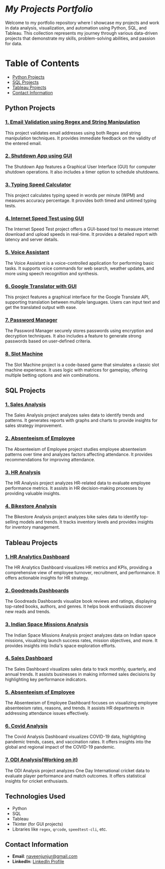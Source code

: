 # *My Projects Portfolio*


Welcome to my portfolio repository where I showcase my projects and work in data analysis, visualization, and automation using Python, SQL, and Tableau. This collection represents my journey through various data-driven projects that demonstrate my skills, problem-solving abilities, and passion for data.

# Table of Contents

- [Python Projects](https://github.com/NaveenJunjur/My_Portfoilio/tree/main/Python_Projects)
- [SQL Projects](#project-2-sql-database-management)
- [Tableau Projects](#project-3-tableau-visualization)
- [Contact Information](#contact-information)

## Python Projects

### [1. Email Validation using Regex and String Manipulation](https://github.com/NaveenJunjur/My_Portfoilio/tree/main/Python_Projects/01-Email%20validation%20using%20Regex%20and%20String%20Manipulation)
This project validates email addresses using both Regex and string manipulation techniques. It provides immediate feedback on the validity of the entered email.

### [2. Shutdown App using GUI](https://github.com/NaveenJunjur/My_Portfoilio/tree/main/Python_Projects/02-Shutdown%20App%20using%20GUI)
The Shutdown App features a Graphical User Interface (GUI) for computer shutdown operations. It also includes a timer option to schedule shutdowns.

### [3. Typing Speed Calculator](https://github.com/NaveenJunjur/My_Portfoilio/tree/main/Python_Projects/03-Typing%20Speed%20Calculator)
This project calculates typing speed in words per minute (WPM) and measures accuracy percentage. It provides both timed and untimed typing tests.

### [4. Internet Speed Test using GUI](https://github.com/NaveenJunjur/My_Portfoilio/tree/main/Python_Projects/04-Internet%20Speed%20Test%20using%20GUI)
The Internet Speed Test project offers a GUI-based tool to measure internet download and upload speeds in real-time. It provides a detailed report with latency and server details.

### [5. Voice Assistant](https://github.com/NaveenJunjur/My_Portfoilio/tree/main/Python_Projects/05-Voice%20Assistant)
The Voice Assistant is a voice-controlled application for performing basic tasks. It supports voice commands for web search, weather updates, and more using speech recognition and synthesis.

### [6. Google Translator with GUI](https://github.com/NaveenJunjur/My_Portfoilio/tree/main/Python_Projects/06-Google%20Translator%20using%20GUI)
This project features a graphical interface for the Google Translate API, supporting translation between multiple languages. Users can input text and get the translated output with ease.

### [7. Password Manager](https://github.com/NaveenJunjur/My_Portfoilio/tree/main/Python_Projects/07-Password%20Manager)
The Password Manager securely stores passwords using encryption and decryption techniques. It also includes a feature to generate strong passwords based on user-defined criteria.

### [8. Slot Machine](https://github.com/NaveenJunjur/My_Portfoilio/tree/main/Python_Projects/08-Slot%20Machine)
The Slot Machine project is a code-based game that simulates a classic slot machine experience. It uses logic with matrices for gameplay, offering multiple betting options and win combinations.

## SQL Projects

### [1. Sales Analysis](https://github.com/NaveenJunjur/My_Portfoilio/tree/main/SQL_Projects/01-Sales%20Analysis)
The Sales Analysis project analyzes sales data to identify trends and patterns. It generates reports with graphs and charts to provide insights for sales strategy improvement.

### [2. Absenteeism of Employee](https://github.com/NaveenJunjur/My_Portfoilio/tree/main/SQL_Projects/02-Absenteeism%20Of%20Employee)
The Absenteeism of Employee project studies employee absenteeism patterns over time and analyzes factors affecting attendance. It provides recommendations for improving attendance.

### [3. HR Analysis](https://github.com/NaveenJunjur/My_Portfoilio/tree/main/SQL_Projects/03-HR%20Anlaysis)
The HR Analysis project analyzes HR-related data to evaluate employee performance metrics. It assists in HR decision-making processes by providing valuable insights.

### [4. Bikestore Analysis](https://github.com/NaveenJunjur/My_Portfoilio/tree/main/SQL_Projects/04-BikeStore%20Analysis)
The Bikestore Analysis project analyzes bike sales data to identify top-selling models and trends. It tracks inventory levels and provides insights for inventory management.

## Tableau Projects

### [1. HR Analytics Dashboard](Tableau/HR_Analytics_Dashboard)
The HR Analytics Dashboard visualizes HR metrics and KPIs, providing a comprehensive view of employee turnover, recruitment, and performance. It offers actionable insights for HR strategy.

### [2. Goodreads Dashboards](Tableau/Goodreads_Dashboards)
The Goodreads Dashboards visualize book reviews and ratings, displaying top-rated books, authors, and genres. It helps book enthusiasts discover new reads and trends.

### [3. Indian Space Missions Analysis](Tableau/Indian_Space_Missions_Analysis)
The Indian Space Missions Analysis project analyzes data on Indian space missions, visualizing launch success rates, mission objectives, and more. It provides insights into India's space exploration efforts.

### [4. Sales Dashboard](Tableau/Sales_Dashboard)
The Sales Dashboard visualizes sales data to track monthly, quarterly, and annual trends. It assists businesses in making informed sales decisions by highlighting key performance indicators.

### [5. Absenteeism of Employee](Tableau/Absenteeism_of_Employee)
The Absenteeism of Employee Dashboard focuses on visualizing employee absenteeism rates, reasons, and trends. It assists HR departments in addressing attendance issues effectively.

### [6. Covid Analysis](Tableau/Covid_Analysis)
The Covid Analysis Dashboard visualizes COVID-19 data, highlighting pandemic trends, cases, and vaccination rates. It offers insights into the global and regional impact of the COVID-19 pandemic.

### [7. ODI Analysis(Working on it)](SQL/ODI_Analysis)
The ODI Analysis project analyzes One Day International cricket data to evaluate player performance and match outcomes. It offers statistical insights for cricket enthusiasts.

## Technologies Used
- Python
- SQL
- Tableau
- Tkinter (for GUI projects)
- Libraries like `regex`, `qrcode`, `speedtest-cli`, etc.

## Contact Information

- **Email**: [naveenjunjur@gmail.com](mailto:naveenjunjur@gmail.com)
- **LinkedIn**: [LinkedIn Profile](https://www.linkedin.com/in/naveen-junjur-1420a7288/)
